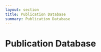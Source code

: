 ```yaml
---
layout: section
title: Publication Database
summary: Publication Database
---
```


# Publication Database

